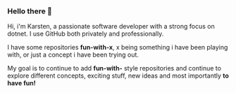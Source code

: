 ### Hello there 👋

Hi, i'm Karsten, a passionate software developer with a strong focus on dotnet. 
I use GitHub both privately and professionally.

I have some repositories **fun-with-x**, x being something i have been playing with, or just a concept i have been trying out.

My goal is to continue to add **fun-with-** style repositories and continue to explore different concepts, exciting stuff, new ideas and most importantly **to have fun!**


<!--
**karmerk/karmerk** is a ✨ _special_ ✨ repository because its `README.md` (this file) appears on your GitHub profile.

Here are some ideas to get you started:

- 🔭 I’m currently working on ...
- 🌱 I’m currently learning ...
- 👯 I’m looking to collaborate on ...
- 🤔 I’m looking for help with ...
- 💬 Ask me about ...
- 📫 How to reach me: ...
- 😄 Pronouns: ...
- ⚡ Fun fact: ...
-->
